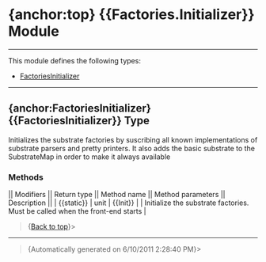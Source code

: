 # {anchor:top} {{Factories.Initializer}} Module
----
This module defines the following types:
* [FactoriesInitializer](Factories.Initializer-Module#FactoriesInitializer)
----
## {anchor:FactoriesInitializer} {{FactoriesInitializer}} Type
Initializes the substrate factories by suscribing all known implementations of substrate parsers and pretty printers. It also adds the basic substrate to the SubstrateMap in order to make it always available

### Methods
|| Modifiers || Return type || Method name || Method parameters || Description ||
| {{static}} | unit | {{Init}} |  | Initialize the substrate factories. Must be called when the front-end starts |
>{[Back to top](#top)}>
----
>{Automatically generated on 6/10/2011 2:28:40 PM}>
